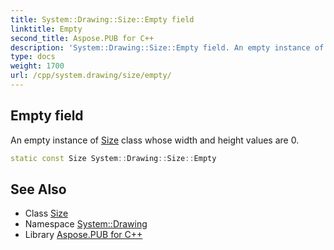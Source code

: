 ```yaml
---
title: System::Drawing::Size::Empty field
linktitle: Empty
second_title: Aspose.PUB for C++
description: 'System::Drawing::Size::Empty field. An empty instance of Size class whose width and height values are 0 in C++.'
type: docs
weight: 1700
url: /cpp/system.drawing/size/empty/
---
```

## Empty field


An empty instance of [Size](../) class whose width and height values are 0.

```cpp
static const Size System::Drawing::Size::Empty
```

## See Also

* Class [Size](../)
* Namespace [System::Drawing](../../)
* Library [Aspose.PUB for C++](../../../)
